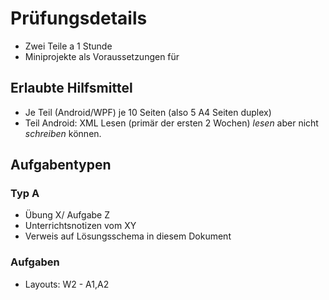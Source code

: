 # Prüfungsdetails

* Zwei Teile a 1 Stunde
* Miniprojekte als Voraussetzungen für

## Erlaubte Hilfsmittel

* Je Teil (Android/WPF) je 10 Seiten (also 5 A4 Seiten duplex)
* Teil Android: XML Lesen (primär der ersten 2 Wochen) *lesen* aber nicht *schreiben* können.

## Aufgabentypen

### Typ A

* Übung X/ Aufgabe Z
* Unterrichtsnotizen vom XY
* Verweis auf Lösungsschema in diesem Dokument

### Aufgaben
* Layouts: W2 - A1,A2
